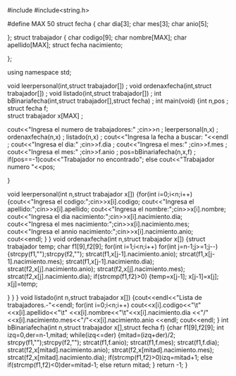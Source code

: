 #include<iostream>
#include<string.h>


#define MAX 50
struct fecha
 {
  char dia[3];
  char mes[3];
  char anio[5];

 };
struct trabajador
 {
  char codigo[9];
  char nombre[MAX];
  char apellido[MAX];
  struct fecha nacimiento;

 };
 
 using namespace std;

 void leerpersonal(int,struct trabajador[]) ;
 void ordenaxfecha(int,struct trabajador[]) ;
 void listado(int,struct trabajador[]) ;
 int bBinariafecha(int,struct trabajador[],struct fecha) ;
int main(void)
 {int n,pos ;
struct fecha f;                                                                               
struct trabajador x[MAX] ;
 
 cout<<"Ingresa el numero de trabajadores:" ;cin>>n ;
 leerpersonal(n,x) ;
 ordenaxfecha(n,x) ;
 listado(n,x) ;
 cout<<"Ingresa la fecha a buscar: "<<endl ;
 cout<<"Ingresa el dia:" ;cin>>f.dia ;
 cout<<"Ingresa el mes:" ;cin>>f.mes ;
 cout<<"Ingresa el mes:" ;cin>>f.anio ;
 pos=bBinariafecha(n,x,f) ;
 if(pos==-1)cout<<"Trabajador no encontrado";
 else cout<<"Trabajador numero "<<pos;

   
 }


 void leerpersonal(int n,struct trabajador x[])
 {for(int i=0;i<n;i++)
 {cout<<"Ingresa el codigo:";cin>>x[i].codigo;
 cout<<"Ingresa el apellido:";cin>>x[i].apellido;
 cout<<"Ingresa el nombre:";cin>>x[i].nombre;
 cout<<"Ingresa el dia nacimiento:";cin>>x[i].nacimiento.dia;
 cout<<"Ingresa el mes nacimiento:";cin>>x[i].nacimiento.mes;
 cout<<"Ingresa el annio nacimiento:";cin>>x[i].nacimiento.anio;
 cout<<endl;
 }
}
 void ordenaxfecha(int n,struct trabajador x[])
 {struct trabajador temp;
 char f1[9],f2[9];
 for(int i=1;i<n;i++)
 for(int j=n-1;j>=1;j--)
 {strcpy(f1,"");strcpy(f2,"");
 strcat(f1,x[j-1].nacimiento.anio);
 strcat(f1,x[j-1].nacimiento.mes);
 strcat(f1,x[j-1].nacimiento.dia);
 strcat(f2,x[j].nacimiento.anio);
 strcat(f2,x[j].nacimiento.mes);
 strcat(f2,x[j].nacimiento.dia);
if(strcmp(f1,f2)>0)
{temp=x[j-1];
x[j-1]=x[j];
x[j]=temp;

}
}
}
void listado(int n,struct trabajador x[])
{cout<<endl<<"Lista de trabajadores.-"<<endl;
for(int i=0;i<n;i++)
cout<<x[i].codigo<<"\t"<<x[i].apellido<<"\t"
<<x[i].nombre<<"\t"<<x[i].nacimiento.dia
<<"/"<<x[i].nacimiento.mes<<"/"<<x[i].nacimiento.anio
<<endl;
cout<<endl;
}
int bBinariafecha(int n,struct trabajador x[],struct fecha f)
{char f1[9],f2[9];
int izq=0,der=n-1,mitad;
while(izq<=der)
{mitad=(izq+der)/2;
strcpy(f1,"");strcpy(f2,"");
strcat(f1,f.anio);
strcat(f1,f.mes);
strcat(f1,f.dia);
strcat(f2,x[mitad].nacimiento.anio);
strcat(f2,x[mitad].nacimiento.mes);
strcat(f2,x[mitad].nacimiento.dia);
if(strcmp(f1,f2)>0)izq=mitad+1;
else if(strcmp(f1,f2)<0)der=mitad-1;
else return mitad;
}
return -1;
}
